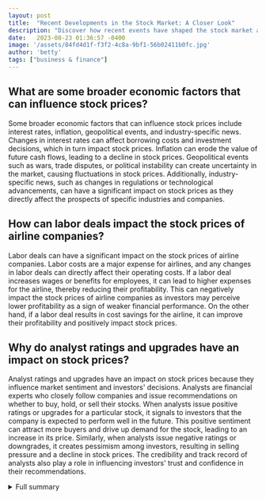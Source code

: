 ```yaml
---
layout: post
title:  "Recent Developments in the Stock Market: A Closer Look"
description: "Discover how recent events have shaped the stock market and learn about the broader economic factors influencing these fluctuations."
date:   2023-08-23 01:36:57 -0400
image: '/assets/84fd4d1f-f3f2-4c8a-9bf1-56b02411b0fc.jpg'
author: 'betty'
tags: ["business & finance"]
---
```


## What are some broader economic factors that can influence stock prices?
Some broader economic factors that can influence stock prices include interest rates, inflation, geopolitical events, and industry-specific news. Changes in interest rates can affect borrowing costs and investment decisions, which in turn impact stock prices. Inflation can erode the value of future cash flows, leading to a decline in stock prices. Geopolitical events such as wars, trade disputes, or political instability can create uncertainty in the market, causing fluctuations in stock prices. Additionally, industry-specific news, such as changes in regulations or technological advancements, can have a significant impact on stock prices as they directly affect the prospects of specific industries and companies.

## How can labor deals impact the stock prices of airline companies?
Labor deals can have a significant impact on the stock prices of airline companies. Labor costs are a major expense for airlines, and any changes in labor deals can directly affect their operating costs. If a labor deal increases wages or benefits for employees, it can lead to higher expenses for the airline, thereby reducing their profitability. This can negatively impact the stock prices of airline companies as investors may perceive lower profitability as a sign of weaker financial performance. On the other hand, if a labor deal results in cost savings for the airline, it can improve their profitability and positively impact stock prices.

## Why do analyst ratings and upgrades have an impact on stock prices?
Analyst ratings and upgrades have an impact on stock prices because they influence market sentiment and investors' decisions. Analysts are financial experts who closely follow companies and issue recommendations on whether to buy, hold, or sell their stocks. When analysts issue positive ratings or upgrades for a particular stock, it signals to investors that the company is expected to perform well in the future. This positive sentiment can attract more buyers and drive up demand for the stock, leading to an increase in its price. Similarly, when analysts issue negative ratings or downgrades, it creates pessimism among investors, resulting in selling pressure and a decline in stock prices. The credibility and track record of analysts also play a role in influencing investors' trust and confidence in their recommendations.

<details>
  <summary>Full summary</summary>
The stock market has experienced a flurry of activity in recent days, as various notable events have impacted stocks and industries. While it's important to stay updated on the latest developments, it's equally crucial to understand the context behind these fluctuations.<br><br>To comprehend the impact of these events on stock prices, it's vital to consider the overall market trends and broader economic factors that have influenced the stock market. Factors such as interest rates, inflation, geopolitical events, and industry-specific news can play a significant role in shaping stock prices.<br><br>Let's delve into some of the recent events and their impact on specific stocks and industries.<br><br>Dick's Sporting Goods, a popular retailer, recently reported a rare earnings miss and slashed its guidance, causing a significant downturn in their stock. The company's shares tumbled by 24.1%, reflecting investor concerns. Similarly, Macy's stock sank by 14% after reiterating a cautious full-year outlook.<br><br>On the positive side, Lowe's shares gained nearly 4% as the company exceeded earnings expectations. This boost in performance delighted investors, showcasing the importance of solid financial results.<br><br>However, Charles Schwab announced a cost-saving measure of job cuts, leading to a 5% slide in the company's shares. These actions, while aimed at improving efficiency, can sometimes raise investor concerns about the company's future prospects.<br><br>In the airline industry, American Airlines' pilots approved a new labor deal which resulted in a 2.2% dip in their airline stock. Labor deals can have a significant impact on airline companies' operating costs, leading to fluctuations in their stock prices.<br><br>Turning our attention to the technology sector, Baidu's U.S.-listed shares gained nearly 3% after reporting strong quarterly results. This highlights the importance of company performance and earnings reports in influencing stock prices.<br><br>Two major companies, Microsoft and Activision, have grabbed headlines with Microsoft's bid for the takeover of Activision. This move has led to rising shares for both companies, reflecting market optimism and the potential benefits of the deal.<br><br>Investors should also pay attention to analyst ratings and upgrades. AppLovin stock rose 1.2% to a 52-week high following an upgrade to buy from Jefferies. Similarly, Madison Square Garden Entertainment experienced a 5.1% rise after receiving a buy rating from Bank of America. These upgrades can indicate positive market sentiment and may influence investors' decisions.<br><br>The industrial sector also experienced some positive movement. Emerson Electric climbed 1.1% after an upgrade to overweight from JPMorgan, suggesting increased investor confidence in the company's prospects. Additionally, Fabrinet, an optical packaging and precision optical manufacturing company, surged 31.6% on strong fiscal fourth-quarter results.<br><br>Despite posting better-than-expected second-quarter results, Zoom Video's shares experienced a slight dip of about 2%. It's essential to analyze the reasons behind these fluctuations, as market sentiment and investor expectations can significantly impact stock prices.<br><br>In conclusion, recent developments in the stock market emphasize the need for investors to stay updated and adapt their strategies accordingly. By understanding the broader economic factors shaping the stock market and paying attention to specific events and industry news, investors can make more informed decisions. The dynamic nature of the stock market requires investors to constantly evaluate and adjust their portfolios based on the evolving landscape.
</details>
